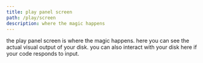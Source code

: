 ```yaml
---
title: play panel screen
path: /play/screen
description: where the magic happens
---
```


the play panel screen is where the magic happens.
here you can see the actual visual output of your disk.
you can also interact with your disk here if your code responds to input.
